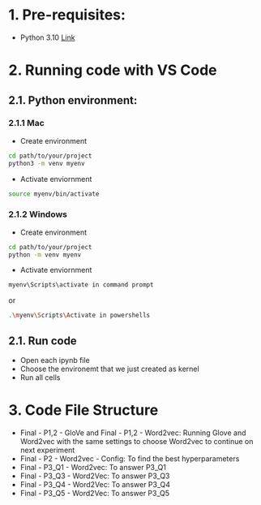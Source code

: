 # 1. Pre-requisites:

- Python 3.10 [Link](https://www.python.org/downloads/)

# 2. Running code with VS Code

## 2.1. Python environment:

### 2.1.1 Mac

- Create environment

```bash
cd path/to/your/project
python3 -m venv myenv
```

- Activate enviornment

```bash
source myenv/bin/activate
```

### 2.1.2 Windows

- Create environment

```bash
cd path/to/your/project
python -m venv myenv
```

- Activate enviornment

```bash
myenv\Scripts\activate in command prompt
```

or

```bash
.\myenv\Scripts\Activate in powershells
```

## 2.1. Run code

- Open each ipynb file
- Choose the environemt that we just created as kernel
- Run all cells

# 3. Code File Structure
- Final - P1,2 - GloVe and Final - P1,2 - Word2vec: Running Glove and Word2vec with the same settings to choose Word2vec to continue on next experiment
- Final - P2 - Word2vec - Config: To find the best hyperparameters
- Final - P3_Q1 - Word2vec: To answer P3_Q1
- Final - P3_Q3 - Word2Vec: To answer P3_Q3
- Final - P3_Q4 - Word2Vec: To answer P3_Q4
- Final - P3_Q5 - Word2Vec: To answer P3_Q5

